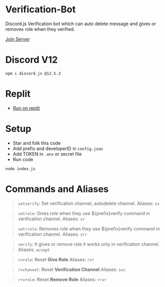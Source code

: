 # Verification-Bot


Discord.js Verification bot which can auto delete message and gives or removes role when they verified.


[Join Server](https://discord.gg/TaynAW9WXt)

# Discord V12
```
npm i discord.js @12.5.3
```

# Replit
- [Run on replit](https://replit.com/@Abhinav-SinghS2/Verification-Bot)

# Setup
- Star and folk this code
- Add prefix and developerID in `config.json`
- Add TOKEN in `.env` or secret file
- Run code 
```
node index.js
```

# Commands and Aliases
> `setverify`: Set verification channel, autodelete channel. Aliases: `sv`
 
> `setrole`: Gives role when they use ${prefix}verify command in verification channel. Aliases: `sr`
 
> `setrrole`: Removes role when they use ${prefix}verify command in verification channel. Aliases: `srr`
 
> `verify`: It gives or remove role it works only in verification channel. Aliases: `accept`
 
> `rvrole`: Reset **Give Role**  Aliases: `rvr`
 
> `rvchannel`: Reset **Verification Channel** Aliases: `svc`
 
> `rrvrole`: Reset **Remove Role** Aliases: `rrvr`
